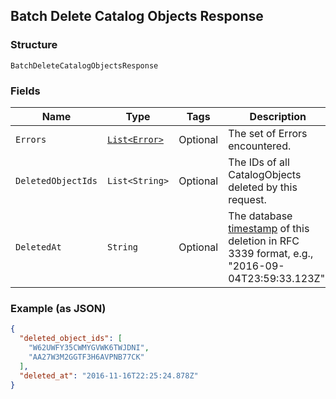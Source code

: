 ## Batch Delete Catalog Objects Response

### Structure

`BatchDeleteCatalogObjectsResponse`

### Fields

| Name | Type | Tags | Description |
|  --- | --- | --- | --- |
| `Errors` | [`List<Error>`](/doc/models/error.md) | Optional | The set of Errors encountered. |
| `DeletedObjectIds` | `List<String>` | Optional | The IDs of all CatalogObjects deleted by this request. |
| `DeletedAt` | `String` | Optional | The database [timestamp](https://developer.squareup.com/docs/build-basics/working-with-dates) of this deletion in RFC 3339 format, e.g., "2016-09-04T23:59:33.123Z". |

### Example (as JSON)

```json
{
  "deleted_object_ids": [
    "W62UWFY35CWMYGVWK6TWJDNI",
    "AA27W3M2GGTF3H6AVPNB77CK"
  ],
  "deleted_at": "2016-11-16T22:25:24.878Z"
}
```

